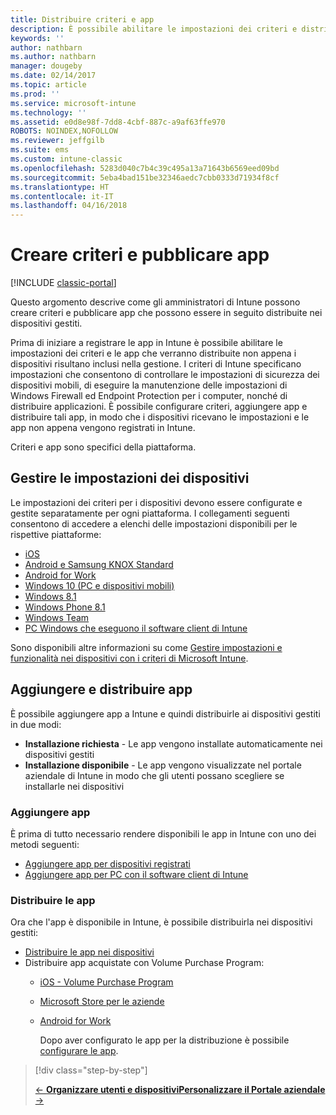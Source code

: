 ```yaml
---
title: Distribuire criteri e app
description: È possibile abilitare le impostazioni dei criteri e distribuire le app che verranno applicate subito dopo la registrazione dei dispositivi nel sistema di gestione.
keywords: ''
author: nathbarn
ms.author: nathbarn
manager: dougeby
ms.date: 02/14/2017
ms.topic: article
ms.prod: ''
ms.service: microsoft-intune
ms.technology: ''
ms.assetid: e0d8e98f-7dd8-4cbf-887c-a9af63ffe970
ROBOTS: NOINDEX,NOFOLLOW
ms.reviewer: jeffgilb
ms.suite: ems
ms.custom: intune-classic
ms.openlocfilehash: 5283d040c7b4c39c495a13a71643b6569eed09bd
ms.sourcegitcommit: 5eba4bad151be32346aedc7cbb0333d71934f8cf
ms.translationtype: HT
ms.contentlocale: it-IT
ms.lasthandoff: 04/16/2018
---
```

# <a name="create-policies-and-publish-apps"></a>Creare criteri e pubblicare app

[!INCLUDE [classic-portal](../includes/classic-portal.md)]

Questo argomento descrive come gli amministratori di Intune possono creare criteri e pubblicare app che possono essere in seguito distribuite nei dispositivi gestiti.

Prima di iniziare a registrare le app in Intune è possibile abilitare le impostazioni dei criteri e le app che verranno distribuite non appena i dispositivi risultano inclusi nella gestione. I criteri di Intune specificano impostazioni che consentono di controllare le impostazioni di sicurezza dei dispositivi mobili, di eseguire la manutenzione delle impostazioni di Windows Firewall ed Endpoint Protection per i computer, nonché di distribuire applicazioni. È possibile configurare criteri, aggiungere app e distribuire tali app, in modo che i dispositivi ricevano le impostazioni e le app non appena vengono registrati in Intune.

Criteri e app sono specifici della piattaforma.

## <a name="manage-device-settings"></a>Gestire le impostazioni dei dispositivi

 Le impostazioni dei criteri per i dispositivi devono essere configurate e gestite separatamente per ogni piattaforma. I collegamenti seguenti consentono di accedere a elenchi delle impostazioni disponibili per le rispettive piattaforme:

- [iOS](/intune-classic/deploy-use/ios-policy-settings-in-microsoft-intune)
- [Android e Samsung KNOX Standard](/intune-classic/deploy-use/android-policy-settings-in-microsoft-intune)
- [Android for Work](/intune-classic/deploy-use/android-for-work-policy-settings-in-microsoft-intune)
- [Windows 10 (PC e dispositivi mobili)](/intune-classic/deploy-use/windows-10-policy-settings-in-microsoft-intune)
- [Windows 8.1](/intune-classic/deploy-use/windows-configuration-policy-settings-in-microsoft-intune)
- [Windows Phone 8.1](/intune-classic/deploy-use/windows-phone-8-1-policy-settings-in-microsoft-intune)
- [Windows Team](/intune-classic/deploy-use/windows-team-configuration-policy-settings-in-microsoft-intune)
- [PC Windows che eseguono il software client di Intune](/intune-classic/deploy-use/policies-to-protect-windows-pcs-in-microsoft-intune)

Sono disponibili altre informazioni su come [Gestire impostazioni e funzionalità nei dispositivi con i criteri di Microsoft Intune](/intune-classic/deploy-use/manage-settings-and-features-on-your-devices-with-microsoft-intune-policies).

## <a name="add-and-deploy-apps"></a>Aggiungere e distribuire app

È possibile aggiungere app a Intune e quindi distribuirle ai dispositivi gestiti in due modi:
- **Installazione richiesta** - Le app vengono installate automaticamente nei dispositivi gestiti
- **Installazione disponibile** - Le app vengono visualizzate nel portale aziendale di Intune in modo che gli utenti possano scegliere se installarle nei dispositivi

### <a name="add-apps"></a>Aggiungere app

È prima di tutto necessario rendere disponibili le app in Intune con uno dei metodi seguenti:
- [Aggiungere app per dispositivi registrati](/intune-classic/deploy-use/add-apps-for-mobile-devices-in-microsoft-intune)
- [Aggiungere app per PC con il software client di Intune](/intune-classic/deploy-use/add-apps-for-windows-pcs-in-microsoft-intune)

### <a name="deploy-apps"></a>Distribuire le app

Ora che l'app è disponibile in Intune, è possibile distribuirla nei dispositivi gestiti:
- [Distribuire le app nei dispositivi](/intune-classic/deploy-use/deploy-use/deploy-apps-in-microsoft-intune)
- Distribuire app acquistate con Volume Purchase Program:
  - [iOS - Volume Purchase Program](/intune-classic/deploy-use/manage-ios-apps-you-purchased-through-a-volume-purchase-program-with-microsoft-intune)
  - [Microsoft Store per le aziende](/intune-classic/deploy-use/manage-apps-you-purchased-from-the-windows-store-for-business-with-microsoft-intune)
  - [Android for Work](/intune-classic/deploy-use/android-for-work-apps)

    Dopo aver configurato le app per la distribuzione è possibile [configurare le app](/intune-classic/deploy-use/monitor-apps-in-microsoft-intune).

> [!div class="step-by-step"]
> 
> [&larr; **Organizzare utenti e dispositivi**](./start-with-a-paid-subscription-to-microsoft-intune-step-5.md)[**Personalizzare il Portale aziendale** &rarr;](/intune/company-portal-customize)  
